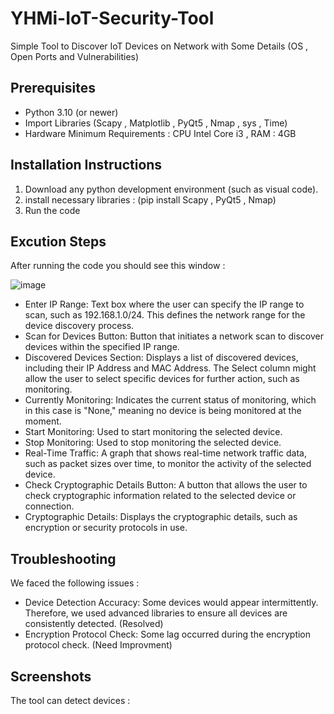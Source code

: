 # YHMi-IoT-Security-Tool
Simple Tool to Discover IoT Devices on Network with Some Details (OS , Open Ports and Vulnerabilities)

## Prerequisites
- Python 3.10 (or newer) 
- Import Libraries (Scapy , Matplotlib , PyQt5 , Nmap , sys , Time) 
- Hardware Minimum Requirements : CPU Intel Core i3 , RAM : 4GB

## Installation Instructions
1. Download any python development environment (such as visual code).
2. install necessary libraries :
   (pip install Scapy , PyQt5 , Nmap)
3. Run the code

## Excution Steps
After running the code you should see this window :

![image](https://github.com/user-attachments/assets/152b1fca-01bb-4e11-bacf-072e754acd1e)


- Enter IP Range: Text box where the user can specify the IP range to scan, such as 192.168.1.0/24. This defines the network range for the device discovery process.
- Scan for Devices Button: Button that initiates a network scan to discover devices within the specified IP range.
- Discovered Devices Section: Displays a list of discovered devices, including their IP Address and MAC Address. The Select column might allow the user to select specific devices for further action, such as monitoring.
- Currently Monitoring: Indicates the current status of monitoring, which in this case is "None," meaning no device is being monitored at the moment.
- Start Monitoring: Used to start monitoring the selected device.
- Stop Monitoring: Used to stop monitoring the selected device.
- Real-Time Traffic: A graph that shows real-time network traffic data, such as packet sizes over time, to monitor the activity of the selected device.
- Check Cryptographic Details Button: A button that allows the user to check cryptographic information related to the selected device or connection.
- Cryptographic Details: Displays the cryptographic details, such as encryption or security protocols in use.

## Troubleshooting
We faced the following issues :
- Device Detection Accuracy: Some devices would appear intermittently. Therefore, we used advanced libraries to ensure all devices are consistently detected. (Resolved)
- Encryption Protocol Check: Some lag occurred during the encryption protocol check. (Need Improvment)

## Screenshots 
The tool can detect devices :
